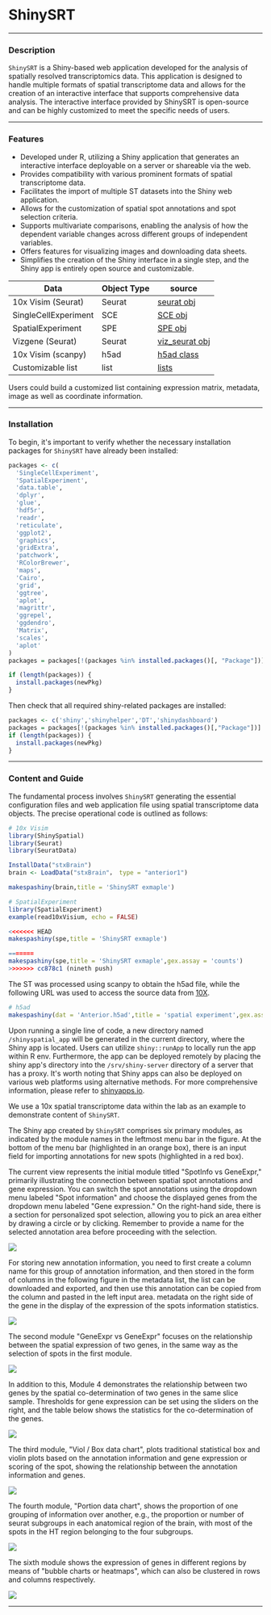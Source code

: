# ShinySRT

---

### Description

`ShinySRT` is a Shiny-based web application developed for the analysis of spatially resolved transcriptomics data. This application is designed to handle multiple formats of spatial transcriptome data and allows for the creation of an interactive interface that supports comprehensive data analysis. The interactive interface provided by ShinySRT is open-source and can be highly customized to meet the specific needs of users.




---

### Features

- Developed under R, utilizing a Shiny application that generates an interactive interface deployable on a server or shareable via the web.
- Provides compatibility with various prominent formats of spatial transcriptome data.
- Facilitates the import of multiple ST datasets into the Shiny web application.
- Allows for the customization of spatial spot annotations and spot selection criteria.
- Supports multivariate comparisons, enabling the analysis of how the dependent variable changes across different groups of independent variables.
- Offers features for visualizing images and downloading data sheets.
- Simplifies the creation of the Shiny interface in a single step, and the Shiny app is entirely open source and customizable.


| Data      | Object Type | source |
| ----------- | ----------- | ----------- |
| 10x Visim (Seurat)     | Seurat       | [seurat obj](https://www.10xgenomics.com/resources/datasets?menu%5Bproducts.name%5D=Spatial%20Gene%20Expression&query=&page=1&configure%5BhitsPerPage%5D=50&configure%5BmaxValuesPerFacet%5D=1000) |
| SingleCellExperiment   | SCE        | [SCE obj](docs/SingleCellExperimentprocess.md) |
| SpatialExperiment   | SPE        | [SPE obj](docs/SpatialExperimentprocess.md) |
| Vizgene (Seurat)  | Seurat        | [viz_seurat obj](docs/vizgeneprocess.md) |
| 10x Visim (scanpy)   | h5ad        | [h5ad class](docs/scanpyprocess.md) |
| Customizable list   | list        | [lists](docs/customlistprocess.md) |


Users could build a customized list containing expression matrix, metadata, image as well as coordinate information.

---

### Installation
To begin, it's important to verify whether the necessary installation packages for `ShinySRT` have already been installed:

``` r
packages <- c(
  'SingleCellExperiment',
  'SpatialExperiment',
  'data.table',
  'dplyr',
  'glue',
  'hdf5r',
  'readr',
  'reticulate',
  'ggplot2',
  'graphics',
  'gridExtra',
  'patchwork',
  'RColorBrewer',
  'maps',
  'Cairo',
  'grid',
  'ggtree',
  'aplot',
  'magrittr',
  'ggrepel',
  'ggdendro',
  'Matrix',
  'scales',
  'aplot'
)
packages = packages[!(packages %in% installed.packages()[, "Package"])]

if (length(packages)) {
  install.packages(newPkg)
}

```

Then check that all required shiny-related packages are installed:

``` r
packages <- c('shiny','shinyhelper','DT','shinydashboard')
packages = packages[!(packages %in% installed.packages()[,"Package"])]
if (length(packages)) {
  install.packages(newPkg)
}
```


---

### Content and Guide

The fundamental process involves `ShinySRT` generating the essential configuration files and web application file using spatial transcriptome data objects. The precise operational code is outlined as follows:

``` r
# 10x Visim
library(ShinySpatial)
library(Seurat)
library(SeuratData)

InstallData("stxBrain")
brain <- LoadData("stxBrain"， type = "anterior1")

makespashiny(brain,title = 'ShinySRT exmaple')

# SpatialExperiment
library(SpatialExperiment)
example(read10xVisium, echo = FALSE)

<<<<<<< HEAD
makespashiny(spe,title = 'ShinySRT exmaple')

=======
makespashiny(spe,title = 'ShinySRT exmaple',gex.assay = 'counts')
>>>>>>> cc878c1 (nineth push)
```

The ST was processed using scanpy to obtain the h5ad file, while the following URL was used to access the source data from [10X](https://www.10xgenomics.com/resources/datasets/mouse-brain-serial-section-2-sagittal-anterior-1-standard).


``` r
# h5ad
makespashiny(dat = 'Anterior.h5ad',title = 'spatial experiment',gex.assay = 'counts')
```

Upon running a single line of code, a new directory named `/shinyspatial_app` will be generated in the current directory, where the Shiny app is located. Users can utilize `shiny::runApp` to locally run the app within R env. Furthermore, the app can be deployed remotely by placing the shiny app's directory into the `/srv/shiny-server` directory of a server that has a proxy. It's worth noting that Shiny apps can also be deployed on various web platforms using alternative methods. For more comprehensive information, please refer to [shinyapps.io](https://www.shinyapps.io/).

We use a 10x spatial transcriptome data within the lab as an example to demonstrate content of `ShinySRT`.

The Shiny app created by `ShinySRT` comprises six primary modules, as indicated by the module names in the leftmost menu bar in the figure. At the bottom of the menu bar (highlighted in an orange box), there is an input field for importing annotations for new spots (highlighted in a red box).


The current view represents the initial module titled "SpotInfo vs GeneExpr," primarily illustrating the connection between spatial spot annotations and gene expression. You can switch the spot annotations using the dropdown menu labeled "Spot information" and choose the displayed genes from the dropdown menu labeled "Gene expression." On the right-hand side, there is a section for personalized spot selection, allowing you to pick an area either by drawing a circle or by clicking. Remember to provide a name for the selected annotation area before proceeding with the selection.


![](image/content1.png)


For storing new annotation information, you need to first create a column name for this group of annotation information, and then stored in the form of columns in the following figure in the metadata list, the list can be downloaded and exported, and then use this annotation can be copied from the column and pasted in the left input area. metadata on the right side of the gene in the display of the expression of the spots information statistics.


![](image/content2.png)


The second module "GeneExpr vs GeneExpr" focuses on the relationship between the spatial expression of two genes, in the same way as the selection of spots in the first module.


![](image/content3.png)


In addition to this, Module 4 demonstrates the relationship between two genes by the spatial co-determination of two genes in the same slice sample. Thresholds for gene expression can be set using the sliders on the right, and the table below shows the statistics for the co-determination of the genes.


![](image/content4.png)


The third module, "Viol / Box data chart", plots traditional statistical box and violin plots based on the annotation information and gene expression or scoring of the spot, showing the relationship between the annotation information and genes.


![](image/content5.png)


The fourth module, "Portion data chart", shows the proportion of one grouping of information over another, e.g., the proportion or number of seurat subgroups in each anatomical region of the brain, with most of the spots in the HT region belonging to the four subgroups.


![](image/content6.png)


The sixth module shows the expression of genes in different regions by means of "bubble charts or heatmaps", which can also be clustered in rows and columns respectively.


![](image/content7.png)


---
